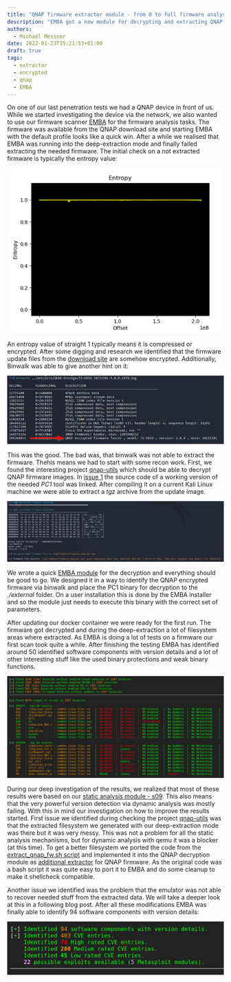 ```yaml
---
title: "QNAP firmware extractor module - from 0 to full firmware analysis"
description: "EMBA got a new module for decrypting and extracting QNAP firmware files."
authors:
  - Michael Messner
date: 2022-01-23T15:21:53+01:00
draft: true
tags:
  - extractor
  - encrypted
  - qnap
  - EMBA
---
```


On one of our last penetration tests we had a QNAP device in front of us. While we started investigating the device via the network, we also wanted to use our firmware scanner [EMBA](https://github.com/e-m-b-a/emba) for the firmware analysis tasks. The firmware was available from the QNAP download site and starting EMBA with the default profile looks like a quick win. After a while we realised that EMBA was running into the deep-extraction mode and finally failed extracting the needed firmware. 
The initial check on a not extracted firmware is typically the entropy value:

![QNAP_entropy_binwalk](/img/qnap-entropy_binwalk.png)

An entropy value of straight 1 typically means it is compressed or encrypted. After some digging and research we identified that the firmware update files from the [download site](https://www.qnap.com/de-de/download?model=ts-453bu-rp&category=firmware) are somehow encrypted. Additionally, Binwalk was able to give another hint on it:

![QNAP_decrypt_binwalk](/img/qnap-decrypt-binwalk.png)

This was the good. The bad was, that binwalk was not able to extract the firmware. Thehis means we had to start with some recon work.
First, we found the interesting project [qnap-utils](https://github.com/max-boehm/qnap-utils) which should be able to decrypt QNAP firmware images. In [issue 1](https://github.com/max-boehm/qnap-utils/issues/1) the source code of a working version of the needed _PC1_ tool was linked. After compiling it on a current Kali Linux machine we were able to extract a _tgz_ archive from the update image.

![QNAP_decrypt](/img/qnap-decrypt.png)

We wrote a quick [EMBA module](https://github.com/m-1-k-3/emba/blob/1ab85357c2960b7ae449df3ee114995c09995a10/modules/P18_qnap_decryptor.sh) for the decryption and everything should be good to go.
We designed it in a way to identify the QNAP encrypted firmware via binwalk and place the PC1 binary for decryption to the _./external_ folder. On a user installation this is done by the EMBA installer and so the module just needs to execute this binary with the correct set of parameters.

After updating our docker container we were ready for the first run. The firmware got decrypted and during the deep-extraction a lot of filesystem areas where extracted. As EMBA is doing a lot of tests on a firmware our first scan took quite a while. After finishing the testing EMBA has identified around 50 identified software components with version details and a lot of other interesting stuff like the used binary protections and weak binary functions.

![QNAP_binary_functions](/img/qnap-binary-fct.png)

During our deep investigation of the results, we realized that most of these results were based on our [static analysis module - s09](https://github.com/e-m-b-a/emba/blob/master/modules/S09_firmware_base_version_check.sh). This also means that the very powerful version detection via dynamic analysis was mostly failing.
With this in mind our investigation on how to improve the results started.
First issue we identified during checking the project [qnap-utils](https://github.com/max-boehm/qnap-utils) was that the extracted filesystem we generated with our deep-extraction mode was there but it was very messy. This was not a problem for all the static analysis mechanisms, but for dynamic analysis with qemu it was a blocker (at this time). To get a better filesystem we ported the code from the [extract_qnap_fw.sh script]( https://github.com/max-boehm/qnap-utils/blob/master/extract_qnap_fw.sh) and implemented it into the QNAP decryption module as [additional extractor]( https://github.com/m-1-k-3/emba/blob/186fc6d6b7c1915ca2f89b3190ec20a6f3525461/modules/P18_qnap_decryptor.sh) for QNAP firmware. As the original code was a bash script it was quite easy to port it to EMBA and do some cleanup to make it shellcheck compatible. 

Another issue we identified was the problem that the emulator was not able to recover needed stuff from the extracted data. We will take a deeper look at this in a following blog post.
After all these modifications EMBA was finally able to identify 94 software components with version details:

![QNAP_software_components](/img/qnap-components.png)
